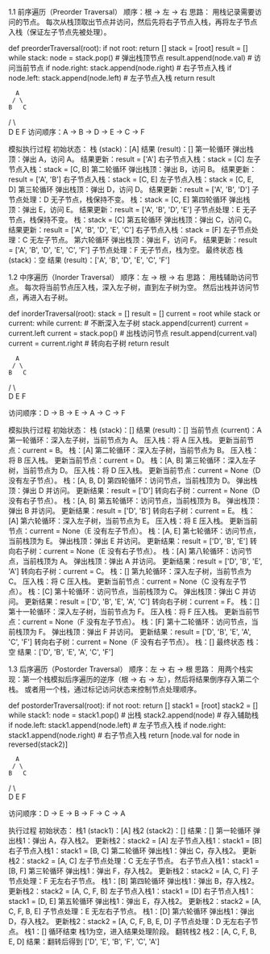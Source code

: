 1.1 前序遍历（Preorder Traversal）
顺序：根 -> 左 -> 右
思路：
用栈记录需要访问的节点。
每次从栈顶取出节点并访问，然后先将右子节点入栈，再将左子节点入栈（保证左子节点先被处理）。

def preorderTraversal(root):
    if not root:
        return []
    stack = [root]
    result = []
    while stack:
        node = stack.pop()  # 弹出栈顶节点
        result.append(node.val)  # 访问当前节点
        if node.right:
            stack.append(node.right)  # 右子节点入栈
        if node.left:
            stack.append(node.left)  # 左子节点入栈
    return result

      A
     / \
    B   C
   / \   \
  D   E   F
访问顺序：A -> B -> D -> E -> C -> F

模拟执行过程
初始状态：
栈 (stack)：[A]
结果 (result)：[]
第一轮循环
弹出栈顶：弹出 A，访问 A。
结果更新：result = ['A']
右子节点入栈：stack = [C]
左子节点入栈：stack = [C, B]
第二轮循环
弹出栈顶：弹出 B，访问 B。
结果更新：result = ['A', 'B']
右子节点入栈：stack = [C, E]
左子节点入栈：stack = [C, E, D]
第三轮循环
弹出栈顶：弹出 D，访问 D。
结果更新：result = ['A', 'B', 'D']
子节点处理：D 无子节点，栈保持不变。
栈：stack = [C, E]
第四轮循环
弹出栈顶：弹出 E，访问 E。
结果更新：result = ['A', 'B', 'D', 'E']
子节点处理：E 无子节点，栈保持不变。
栈：stack = [C]
第五轮循环
弹出栈顶：弹出 C，访问 C。
结果更新：result = ['A', 'B', 'D', 'E', 'C']
右子节点入栈：stack = [F]
左子节点处理：C 无左子节点。
第六轮循环
弹出栈顶：弹出 F，访问 F。
结果更新：result = ['A', 'B', 'D', 'E', 'C', 'F']
子节点处理：F 无子节点，栈为空。
最终状态
栈 (stack)：空
结果 (result)：['A', 'B', 'D', 'E', 'C', 'F']

1.2 中序遍历（Inorder Traversal）
顺序：左 -> 根 -> 右
思路：
用栈辅助访问节点。
每次将当前节点压入栈，深入左子树，直到左子树为空。
然后出栈并访问节点，再进入右子树。

def inorderTraversal(root):
    stack = []
    result = []
    current = root
    while stack or current:
        while current:  # 不断深入左子树
            stack.append(current)
            current = current.left
        current = stack.pop()  # 出栈访问节点
        result.append(current.val)
        current = current.right  # 转向右子树
    return result

      A
     / \
    B   C
   / \   \
  D   E   F

访问顺序：D -> B -> E -> A -> C -> F

模拟执行过程
初始状态：
栈 (stack)：[]
结果 (result)：[]
当前节点 (current)：A
第一轮循环：深入左子树，当前节点为 A。
压入栈：将 A 压入栈。
更新当前节点：current = B。
栈：[A]
第二轮循环：深入左子树，当前节点为 B。
压入栈：将 B 压入栈。
更新当前节点：current = D。
栈：[A, B]
第三轮循环：深入左子树，当前节点为 D。
压入栈：将 D 压入栈。
更新当前节点：current = None（D 没有左子节点）。
栈：[A, B, D]
第四轮循环：访问节点，当前栈顶为 D。
弹出栈顶：弹出 D 并访问。
更新结果：result = ['D']
转向右子树：current = None（D 没有右子节点）。
栈：[A, B]
第五轮循环：访问节点，当前栈顶为 B。
弹出栈顶：弹出 B 并访问。
更新结果：result = ['D', 'B']
转向右子树：current = E。
栈：[A]
第六轮循环：深入左子树，当前节点为 E。
压入栈：将 E 压入栈。
更新当前节点：current = None（E 没有左子节点）。
栈：[A, E]
第七轮循环：访问节点，当前栈顶为 E。
弹出栈顶：弹出 E 并访问。
更新结果：result = ['D', 'B', 'E']
转向右子树：current = None（E 没有右子节点）。
栈：[A]
第八轮循环：访问节点，当前栈顶为 A。
弹出栈顶：弹出 A 并访问。
更新结果：result = ['D', 'B', 'E', 'A']
转向右子树：current = C。
栈：[]
第九轮循环：深入左子树，当前节点为 C。
压入栈：将 C 压入栈。
更新当前节点：current = None（C 没有左子节点）。
栈：[C]
第十轮循环：访问节点，当前栈顶为 C。
弹出栈顶：弹出 C 并访问。
更新结果：result = ['D', 'B', 'E', 'A', 'C']
转向右子树：current = F。
栈：[]
第十一轮循环：深入左子树，当前节点为 F。
压入栈：将 F 压入栈。
更新当前节点：current = None（F 没有左子节点）。
栈：[F]
第十二轮循环：访问节点，当前栈顶为 F。
弹出栈顶：弹出 F 并访问。
更新结果：result = ['D', 'B', 'E', 'A', 'C', 'F']
转向右子树：current = None（F 没有右子节点）。
栈：[]
最终状态
栈：空
结果：['D', 'B', 'E', 'A', 'C', 'F']

1.3 后序遍历（Postorder Traversal）
顺序：左 -> 右 -> 根
思路：
用两个栈实现：第一个栈模拟后序遍历的逆序（根 -> 右 -> 左），然后将结果倒序存入第二个栈。
或者用一个栈，通过标记访问状态来控制节点处理顺序。

def postorderTraversal(root):
    if not root:
        return []
    stack1 = [root]
    stack2 = []
    while stack1:
        node = stack1.pop()  # 出栈
        stack2.append(node)  # 存入辅助栈
        if node.left:
            stack1.append(node.left)  # 左子节点入栈
        if node.right:
            stack1.append(node.right)  # 右子节点入栈
    return [node.val for node in reversed(stack2)]

      A
     / \
    B   C
   / \   \
  D   E   F

访问顺序：D -> E -> B -> F -> C -> A

执行过程
初始状态：
栈1 (stack1)：[A]
栈2 (stack2)：[]
结果：[]
第一轮循环
弹出栈1：弹出 A，存入栈2。
更新栈2：stack2 = [A]
左子节点入栈1：stack1 = [B]
右子节点入栈1：stack1 = [B, C]
第二轮循环
弹出栈1：弹出 C，存入栈2。
更新栈2：stack2 = [A, C]
左子节点处理：C 无左子节点。
右子节点入栈1：stack1 = [B, F]
第三轮循环
弹出栈1：弹出 F，存入栈2。
更新栈2：stack2 = [A, C, F]
子节点处理：F 无左右子节点。
栈1：[B]
第四轮循环
弹出栈1：弹出 B，存入栈2。
更新栈2：stack2 = [A, C, F, B]
左子节点入栈1：stack1 = [D]
右子节点入栈1：stack1 = [D, E]
第五轮循环
弹出栈1：弹出 E，存入栈2。
更新栈2：stack2 = [A, C, F, B, E]
子节点处理：E 无左右子节点。
栈1：[D]
第六轮循环
弹出栈1：弹出 D，存入栈2。
更新栈2：stack2 = [A, C, F, B, E, D]
子节点处理：D 无左右子节点。
栈1：[]
循环结束
栈1为空，进入结果处理阶段。
翻转栈2
栈2：[A, C, F, B, E, D]
结果：翻转后得到 ['D', 'E', 'B', 'F', 'C', 'A']
